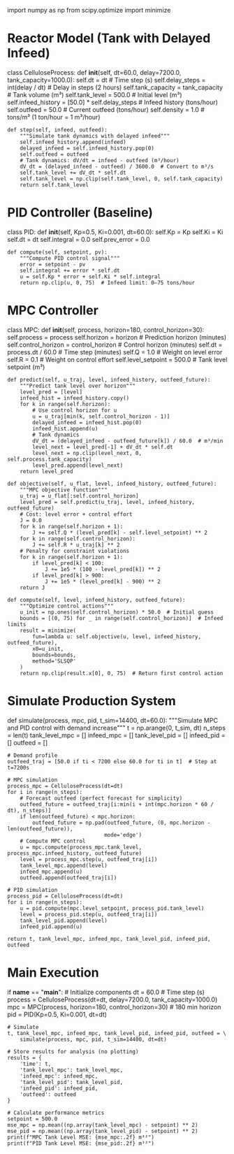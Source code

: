 import numpy as np
from scipy.optimize import minimize

# Reactor Model (Tank with Delayed Infeed)
class CelluloseProcess:
    def __init__(self, dt=60.0, delay=7200.0, tank_capacity=1000.0):
        self.dt = dt  # Time step (s)
        self.delay_steps = int(delay / dt)  # Delay in steps (2 hours)
        self.tank_capacity = tank_capacity  # Tank volume (m³)
        self.tank_level = 500.0  # Initial level (m³)
        self.infeed_history = [50.0] * self.delay_steps  # Infeed history (tons/hour)
        self.outfeed = 50.0  # Current outfeed (tons/hour)
        self.density = 1.0  # tons/m³ (1 ton/hour = 1 m³/hour)

    def step(self, infeed, outfeed):
        """Simulate tank dynamics with delayed infeed"""
        self.infeed_history.append(infeed)
        delayed_infeed = self.infeed_history.pop(0)
        self.outfeed = outfeed
        # Tank dynamics: dV/dt = infeed - outfeed (m³/hour)
        dV_dt = (delayed_infeed - outfeed) / 3600.0  # Convert to m³/s
        self.tank_level += dV_dt * self.dt
        self.tank_level = np.clip(self.tank_level, 0, self.tank_capacity)
        return self.tank_level

# PID Controller (Baseline)
class PID:
    def __init__(self, Kp=0.5, Ki=0.001, dt=60.0):
        self.Kp = Kp
        self.Ki = Ki
        self.dt = dt
        self.integral = 0.0
        self.prev_error = 0.0

    def compute(self, setpoint, pv):
        """Compute PID control signal"""
        error = setpoint - pv
        self.integral += error * self.dt
        u = self.Kp * error + self.Ki * self.integral
        return np.clip(u, 0, 75)  # Infeed limit: 0–75 tons/hour

# MPC Controller
class MPC:
    def __init__(self, process, horizon=180, control_horizon=30):
        self.process = process
        self.horizon = horizon  # Prediction horizon (minutes)
        self.control_horizon = control_horizon  # Control horizon (minutes)
        self.dt = process.dt / 60.0  # Time step (minutes)
        self.Q = 1.0  # Weight on level error
        self.R = 0.1  # Weight on control effort
        self.level_setpoint = 500.0  # Tank level setpoint (m³)

    def predict(self, u_traj, level, infeed_history, outfeed_future):
        """Predict tank level over horizon"""
        level_pred = [level]
        infeed_hist = infeed_history.copy()
        for k in range(self.horizon):
            # Use control horizon for u
            u = u_traj[min(k, self.control_horizon - 1)]
            delayed_infeed = infeed_hist.pop(0)
            infeed_hist.append(u)
            # Tank dynamics
            dV_dt = (delayed_infeed - outfeed_future[k]) / 60.0  # m³/min
            level_next = level_pred[-1] + dV_dt * self.dt
            level_next = np.clip(level_next, 0, self.process.tank_capacity)
            level_pred.append(level_next)
        return level_pred

    def objective(self, u_flat, level, infeed_history, outfeed_future):
        """MPC objective function"""
        u_traj = u_flat[:self.control_horizon]
        level_pred = self.predict(u_traj, level, infeed_history, outfeed_future)
        # Cost: level error + control effort
        J = 0.0
        for k in range(self.horizon + 1):
            J += self.Q * (level_pred[k] - self.level_setpoint) ** 2
        for k in range(self.control_horizon):
            J += self.R * u_traj[k] ** 2
        # Penalty for constraint violations
        for k in range(self.horizon + 1):
            if level_pred[k] < 100:
                J += 1e5 * (100 - level_pred[k]) ** 2
            if level_pred[k] > 900:
                J += 1e5 * (level_pred[k] - 900) ** 2
        return J

    def compute(self, level, infeed_history, outfeed_future):
        """Optimize control actions"""
        u_init = np.ones(self.control_horizon) * 50.0  # Initial guess
        bounds = [(0, 75) for _ in range(self.control_horizon)]  # Infeed limits
        result = minimize(
            fun=lambda u: self.objective(u, level, infeed_history, outfeed_future),
            x0=u_init,
            bounds=bounds,
            method='SLSQP'
        )
        return np.clip(result.x[0], 0, 75)  # Return first control action

# Simulate Production System
def simulate(process, mpc, pid, t_sim=14400, dt=60.0):
    """Simulate MPC and PID control with demand increase"""
    t = np.arange(0, t_sim, dt)
    n_steps = len(t)
    tank_level_mpc = []
    infeed_mpc = []
    tank_level_pid = []
    infeed_pid = []
    outfeed = []
    
    # Demand profile
    outfeed_traj = [50.0 if ti < 7200 else 60.0 for ti in t]  # Step at t=7200s
    
    # MPC simulation
    process_mpc = CelluloseProcess(dt=dt)
    for i in range(n_steps):
        # Forecast outfeed (perfect forecast for simplicity)
        outfeed_future = outfeed_traj[i:min(i + int(mpc.horizon * 60 / dt), n_steps)]
        if len(outfeed_future) < mpc.horizon:
            outfeed_future = np.pad(outfeed_future, (0, mpc.horizon - len(outfeed_future)), 
                                   mode='edge')
        # Compute MPC control
        u = mpc.compute(process_mpc.tank_level, process_mpc.infeed_history, outfeed_future)
        level = process_mpc.step(u, outfeed_traj[i])
        tank_level_mpc.append(level)
        infeed_mpc.append(u)
        outfeed.append(outfeed_traj[i])
    
    # PID simulation
    process_pid = CelluloseProcess(dt=dt)
    for i in range(n_steps):
        u = pid.compute(mpc.level_setpoint, process_pid.tank_level)
        level = process_pid.step(u, outfeed_traj[i])
        tank_level_pid.append(level)
        infeed_pid.append(u)
    
    return t, tank_level_mpc, infeed_mpc, tank_level_pid, infeed_pid, outfeed

# Main Execution
if __name__ == "__main__":
    # Initialize components
    dt = 60.0  # Time step (s)
    process = CelluloseProcess(dt=dt, delay=7200.0, tank_capacity=1000.0)
    mpc = MPC(process, horizon=180, control_horizon=30)  # 180 min horizon
    pid = PID(Kp=0.5, Ki=0.001, dt=dt)
    
    # Simulate
    t, tank_level_mpc, infeed_mpc, tank_level_pid, infeed_pid, outfeed = \
        simulate(process, mpc, pid, t_sim=14400, dt=dt)
    
    # Store results for analysis (no plotting)
    results = {
        'time': t,
        'tank_level_mpc': tank_level_mpc,
        'infeed_mpc': infeed_mpc,
        'tank_level_pid': tank_level_pid,
        'infeed_pid': infeed_pid,
        'outfeed': outfeed
    }
    
    # Calculate performance metrics
    setpoint = 500.0
    mse_mpc = np.mean((np.array(tank_level_mpc) - setpoint) ** 2)
    mse_pid = np.mean((np.array(tank_level_pid) - setpoint) ** 2)
    print(f"MPC Tank Level MSE: {mse_mpc:.2f} m³²")
    print(f"PID Tank Level MSE: {mse_pid:.2f} m³²")
